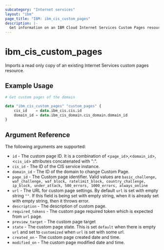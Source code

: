 ```yaml
---
subcategory: "Internet services"
layout: "ibm"
page_title: "IBM: ibm_cis_custom_pages"
description: |-
  Get information on an IBM Cloud Internet Services Custom Pages resource.
---
```


# ibm_cis_custom_pages

Imports a read only copy of an existing Internet Services custom pages resource.

## Example Usage

```terraform
# Get custom pages of the domain

data "ibm_cis_custom_pages" "custom_pages" {
    cis_id    = data.ibm_cis.cis.id
    domain_id = data.ibm_cis_domain.cis_domain.domain_id
}
```

## Argument Reference

The following arguments are supported:

- `id` - The custom page ID. It is a combination of <`page_id`>,<`domain_id`>,<`cis_id`> attributes concatenated with ":".
- `cis_id` - The ID of the CIS service instance.
- `domain_id` - The ID of the domain to change Custom Page.
- `page_id` - The Custom page identifier. Valid values are `basic_challenge, waf_challenge, waf_block, ratelimit_block, country_challenge, ip_block, under_attack, 500_errors, 1000_errors, always_online`
- `url` - The URL for custom page settings. By default `url` is set with empty string `""`. If this field is being set with empty string, when it is already set with empty string, then it throws error.
- `description` - The description of custom page.
- `required_tokens` - The custom page required token which is expected from `url` page.
- `preview_target` - The custom page target
- `state` - The custom page state. This is set `default` when there is empty `url` and set to `customized` when `url` is set with some url.
- `created_on` - The custom page created date and time.
- `modified_on` - The custom page modified date and time.
